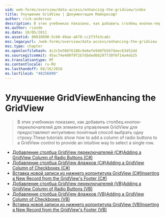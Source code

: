 ```yaml
---
uid: web-forms/overview/data-access/enhancing-the-gridview/index
title: Улучшение GridView | Документация Майкрософт
author: rick-anderson
description: В этих учебниках показано, как добавить столбец кнопок-переключателей для элемента управления GridView для предоставляют интуитивно понятный способ выбрать одну строку.
ms.author: riande
ms.date: 10/05/2011
ms.assetid: 80010898-5cb0-49ae-a678-cc2f3fe3ca6c
msc.legacyurl: /web-forms/overview/data-access/enhancing-the-gridview
msc.type: chapter
ms.openlocfilehash: 4c2c5e506f6186c9e6efe940fb5074eec63d52dd
ms.sourcegitcommit: 45ac74e400f9f2b7dbded66297730f6f14a4eb25
ms.translationtype: MT
ms.contentlocale: ru-RU
ms.lasthandoff: 08/16/2018
ms.locfileid: "48256890"
---
```

<a name="enhancing-the-gridview"></a><span data-ttu-id="0e0f9-103">Улучшение GridView</span><span class="sxs-lookup"><span data-stu-id="0e0f9-103">Enhancing the GridView</span></span>
====================
> <span data-ttu-id="0e0f9-104">В этих учебниках показано, как добавить столбец кнопок-переключателей для элемента управления GridView для предоставляют интуитивно понятный способ выбрать одну строку.</span><span class="sxs-lookup"><span data-stu-id="0e0f9-104">These tutorials show how to add a column of radio buttons to a GridView control to provide an intuitive way to select a single row.</span></span>


- [<span data-ttu-id="0e0f9-105">Добавление столбца GridView переключателей (C#)</span><span class="sxs-lookup"><span data-stu-id="0e0f9-105">Adding a GridView Column of Radio Buttons (C#)</span></span>](adding-a-gridview-column-of-radio-buttons-cs.md)
- [<span data-ttu-id="0e0f9-106">Добавление столбца GridView флажков (C#)</span><span class="sxs-lookup"><span data-stu-id="0e0f9-106">Adding a GridView Column of Checkboxes (C#)</span></span>](adding-a-gridview-column-of-checkboxes-cs.md)
- [<span data-ttu-id="0e0f9-107">Вставка новой записи из нижнего колонтитула GridView (C#)</span><span class="sxs-lookup"><span data-stu-id="0e0f9-107">Inserting a New Record from the GridView's Footer (C#)</span></span>](inserting-a-new-record-from-the-gridview-s-footer-cs.md)
- [<span data-ttu-id="0e0f9-108">Добавление столбца GridView переключателей (VB)</span><span class="sxs-lookup"><span data-stu-id="0e0f9-108">Adding a GridView Column of Radio Buttons (VB)</span></span>](adding-a-gridview-column-of-radio-buttons-vb.md)
- [<span data-ttu-id="0e0f9-109">Добавление столбца GridView флажков (VB)</span><span class="sxs-lookup"><span data-stu-id="0e0f9-109">Adding a GridView Column of Checkboxes (VB)</span></span>](adding-a-gridview-column-of-checkboxes-vb.md)
- [<span data-ttu-id="0e0f9-110">Вставка новой записи из нижнего колонтитула GridView (VB)</span><span class="sxs-lookup"><span data-stu-id="0e0f9-110">Inserting a New Record from the GridView's Footer (VB)</span></span>](inserting-a-new-record-from-the-gridview-s-footer-vb.md)
